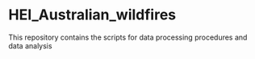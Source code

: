 # HEI_Australian_wildfires
This repository contains the scripts for data processing procedures and data analysis
